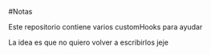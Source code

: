 #Notas

Este repositorio contiene varios customHooks para ayudar

La idea es que no quiero volver a escribirlos jeje